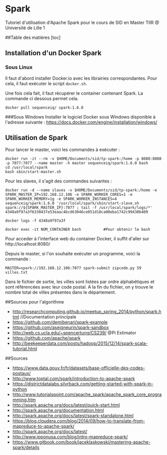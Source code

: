 # Spark

Tutoriel d'utilisation d'Apache Spark pour le cours de SID en Master TIIR @ Université de Lille 1

##Table des matières
[toc]

## Installation d'un Docker Spark
### Sous Linux
Il faut d'abord installer Docker.io avec les librairies correspondantes. Pour cela, il faut exécuter le script ```docker.sh```.

Une fois cela fait, il faut récupérer le container contenant Spark. La commande ci dessous permet cela.

    docker pull sequenceiq/ spark:1.6.0

###Sous Windows
Installer le logiciel Docker sous Windows disponible à l'adresse suivante :
https://docs.docker.com/engine/installation/windows/


## Utilisation de Spark

Pour lancer le master, voici les commandes à exécuter :
   
    docker run -it --rm -v $HOME/Documents/sid/tp-spark:/home -p 8080:8080 -p 7077:7077 --name master -h master sequenceiq/spark:1.6.0 bash
    cd /usr/local/spark
    bash sbin/start-master.sh

Pour les slaves, il s'agit des commandes suivantes :     

    docker run -d --name slaves -v $HOME/Documents/sid/tp-spark:/home -e SPARK_MASTER_IP=192.168.12.106 -e SPARK_WORKER_CORES=1 -e SPARK_WORKER_MEMORY=1g -e SPARK_WORKER_INSTANCES=4 sequenceiq/spark:1.6.0 '/usr/local/spark/sbin/start-slave.sh spark://${SPARK_MASTER_IP}:7077 ; tail -f /usr/local/spark/logs/*'
    4348a9f97a3f6330437e53eaac4bcd63046ce051d18ca00eba1742c99430b409
    
    docker logs -f 4348a9f97a3f

    docker exec -it NOM_CONTAINER bash          #Pour obtenir le bash 

Pour acceder à l'interface web du container Docker, il suffit d'aller sur http://localhost:8080/

Depuis le master, si l'on souhaite exécuter un programme, voici la commande :

    MASTER=spark://192.168.12.106:7077 spark-submit zipcode.py 59 villes.txt

Dans le fichier de sortie, les villes sont listées par ordre alphabétiques et sont référencées avec leur code postal. A la fin du fichier, on y trouve le nombre total de villes présentes dans le département.

##Sources pour l'algorithme
 * http://researchcomputing.github.io/meetup_spring_2014/python/spark.html //Documentation principale
 * https://github.com/demibenari/spark-example
 * https://github.com/aseigneurin/spark-sandbox
 * http://web.cs.ucla.edu/~spencertung/CS239/ @Pi Estimator
 * https://github.com/apache/spark
 * http://beekeeperdata.com/posts/hadoop/2015/12/14/spark-scala-tutorial.html

##Sources 
 * https://www.data.gouv.fr/fr/datasets/base-officielle-des-codes-postaux/
 * http://www.toptal.com/spark/introduction-to-apache-spark
 * https://districtdatalabs.silvrback.com/getting-started-with-spark-in-python
 * http://www.tutorialspoint.com/apache_spark/apache_spark_core_programming.htm
 * http://spark.apache.org/docs/latest/quick-start.html
 * http://spark.apache.org/documentation.html
 * http://spark.apache.org/docs/latest/spark-standalone.html
 * https://blog.cloudera.com/blog/2014/09/how-to-translate-from-mapreduce-to-apache-spark/
 * http://spark.apache.org/docs/latest/
 * http://www.ipponusa.com/blog/intro-mapreduce-spark/
 * https://www.gitbook.com/book/jaceklaskowski/mastering-apache-spark/details


